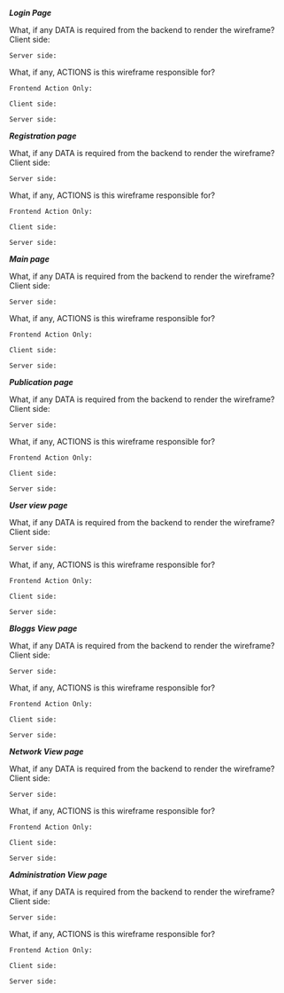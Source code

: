 
***Login Page***

What, if any DATA is required from the backend to render the wireframe?
    Client side:

    Server side:


What, if any, ACTIONS is this wireframe responsible for?

    Frontend Action Only:

    Client side:

    Server side:


***Registration page***

What, if any DATA is required from the backend to render the wireframe?
    Client side:

    Server side:


What, if any, ACTIONS is this wireframe responsible for?

    Frontend Action Only:

    Client side:

    Server side:


***Main page***

What, if any DATA is required from the backend to render the wireframe?
    Client side:

    Server side:


What, if any, ACTIONS is this wireframe responsible for?

    Frontend Action Only:

    Client side:

    Server side:


***Publication page***

What, if any DATA is required from the backend to render the wireframe?
    Client side:

    Server side:


What, if any, ACTIONS is this wireframe responsible for?

    Frontend Action Only:

    Client side:

    Server side:

***User view page***

What, if any DATA is required from the backend to render the wireframe?
    Client side:

    Server side:


What, if any, ACTIONS is this wireframe responsible for?

    Frontend Action Only:

    Client side:

    Server side:


***Bloggs View page***

What, if any DATA is required from the backend to render the wireframe?
    Client side:

    Server side:


What, if any, ACTIONS is this wireframe responsible for?

    Frontend Action Only:

    Client side:

    Server side:


***Network View page***

What, if any DATA is required from the backend to render the wireframe?
    Client side:

    Server side:


What, if any, ACTIONS is this wireframe responsible for?

    Frontend Action Only:

    Client side:

    Server side:


***Administration View page***

What, if any DATA is required from the backend to render the wireframe?
    Client side:

    Server side:


What, if any, ACTIONS is this wireframe responsible for?

    Frontend Action Only:

    Client side:

    Server side:
